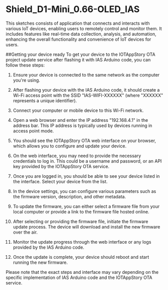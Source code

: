 # Shield_D1-Mini_0.66-OLED_IAS
This sketches consists of application that connects and interacts with various IoT devices, enabling users to remotely control and monitor them. It includes features like real-time data collection, analysis, and automation, enhancing the overall functionality and convenience of IoT devices for users.

##Getting your device ready
To get your device to the IOTAppStory OTA project update service after flashing it with IAS Arduino code, you can follow these steps:

1. Ensure your device is connected to the same network as the computer you're using.

2. After flashing your device with the IAS Arduino code, it should create a Wi-Fi access point with the SSID "IAS-WIFI-XXXXXX" (where "XXXXXX" represents a unique identifier).

3. Connect your computer or mobile device to this Wi-Fi network.

4. Open a web browser and enter the IP address "192.168.4.1" in the address bar. This IP address is typically used by devices running in access point mode.

5. You should see the IOTAppStory OTA web interface on your browser, which allows you to configure and update your device.

6. On the web interface, you may need to provide the necessary credentials to log in. This could be a username and password, or an API key provided by the IOTAppStory OTA service.

7. Once you are logged in, you should be able to see your device listed in the interface. Select your device from the list.

8. In the device settings, you can configure various parameters such as the firmware version, description, and other metadata.

9. To update the firmware, you can either select a firmware file from your local computer or provide a link to the firmware file hosted online. 

10. After selecting or providing the firmware file, initiate the firmware update process. The device will download and install the new firmware over the air.

11. Monitor the update progress through the web interface or any logs provided by the IAS Arduino code.

12. Once the update is complete, your device should reboot and start running the new firmware.

Please note that the exact steps and interface may vary depending on the specific implementation of IAS Arduino code and the IOTAppStory OTA service. 

